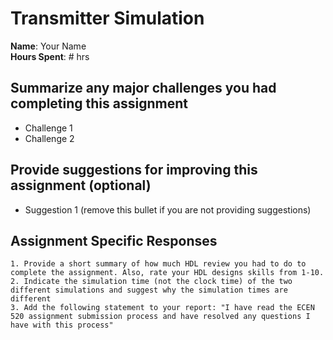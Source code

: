 # Transmitter Simulation

**Name**: Your Name<br>
**Hours Spent**: # hrs<br>

## Summarize any major challenges you had completing this assignment
* Challenge 1
* Challenge 2

## Provide suggestions for improving this assignment (optional)
  * Suggestion 1 (remove this bullet if you are not providing suggestions)

## Assignment Specific Responses
    1. Provide a short summary of how much HDL review you had to do to complete the assignment. Also, rate your HDL designs skills from 1-10.
    2. Indicate the simulation time (not the clock time) of the two different simulations and suggest why the simulation times are different
    3. Add the following statement to your report: "I have read the ECEN 520 assignment submission process and have resolved any questions I have with this process"
